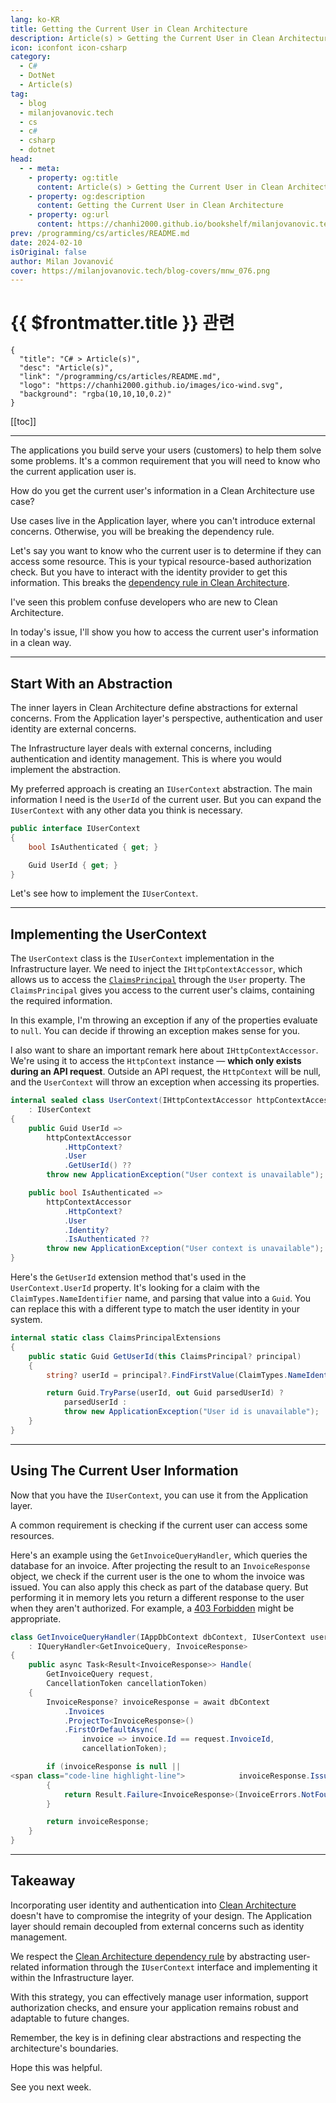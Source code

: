 ```yaml
---
lang: ko-KR
title: Getting the Current User in Clean Architecture
description: Article(s) > Getting the Current User in Clean Architecture
icon: iconfont icon-csharp
category: 
  - C#
  - DotNet
  - Article(s)
tag: 
  - blog
  - milanjovanovic.tech
  - cs
  - c#
  - csharp
  - dotnet
head:
  - - meta:
    - property: og:title
      content: Article(s) > Getting the Current User in Clean Architecture
    - property: og:description
      content: Getting the Current User in Clean Architecture
    - property: og:url
      content: https://chanhi2000.github.io/bookshelf/milanjovanovic.tech/getting-the-current-user-in-clean-architecture.html
prev: /programming/cs/articles/README.md
date: 2024-02-10
isOriginal: false
author: Milan Jovanović
cover: https://milanjovanovic.tech/blog-covers/mnw_076.png
---
```


# {{ $frontmatter.title }} 관련

```component VPCard
{
  "title": "C# > Article(s)",
  "desc": "Article(s)",
  "link": "/programming/cs/articles/README.md",
  "logo": "https://chanhi2000.github.io/images/ico-wind.svg",
  "background": "rgba(10,10,10,0.2)"
}
```

[[toc]]

---

<SiteInfo
  name="Getting the Current User in Clean Architecture"
  desc="The applications you build serve your users (customers), to help them solve some problems. It's a common requirement that you will need to know who the current application user is."
  url="https://milanjovanovic.tech/blog/getting-the-current-user-in-clean-architecture/"
  logo="https://milanjovanovic.tech/profile_favicon.png"
  preview="https://milanjovanovic.tech/blog-covers/mnw_076.png"/>

The applications you build serve your users (customers) to help them solve some problems. It's a common requirement that you will need to know who the current application user is.

How do you get the current user's information in a Clean Architecture use case?

Use cases live in the Application layer, where you can't introduce external concerns. Otherwise, you will be breaking the dependency rule.

Let's say you want to know who the current user is to determine if they can access some resource. This is your typical resource-based authorization check. But you have to interact with the identity provider to get this information. This breaks the [dependency rule in Clean Architecture](/milanjovanovic.tech/clean-architecture-and-the-benefits-of-structured-software-design.md).

I've seen this problem confuse developers who are new to Clean Architecture.

In today's issue, I'll show you how to access the current user's information in a clean way.

---

## Start With an Abstraction

The inner layers in Clean Architecture define abstractions for external concerns. From the Application layer's perspective, authentication and user identity are external concerns.

The Infrastructure layer deals with external concerns, including authentication and identity management. This is where you would implement the abstraction.

My preferred approach is creating an `IUserContext` abstraction. The main information I need is the `UserId` of the current user. But you can expand the `IUserContext` with any other data you think is necessary.

```cs
public interface IUserContext
{
    bool IsAuthenticated { get; }

    Guid UserId { get; }
}
```

Let's see how to implement the `IUserContext`.

---

## Implementing the UserContext

The `UserContext` class is the `IUserContext` implementation in the Infrastructure layer. We need to inject the `IHttpContextAccessor`, which allows us to access the [<VPIcon icon="fa-brands fa-microsoft"/>`ClaimsPrincipal`](https://learn.microsoft.com/en-us/dotnet/api/system.security.claims.claimsprincipal?view=net-8.0) through the `User` property. The `ClaimsPrincipal` gives you access to the current user's claims, containing the required information.

In this example, I'm throwing an exception if any of the properties evaluate to `null`. You can decide if throwing an exception makes sense for you.

I also want to share an important remark here about `IHttpContextAccessor`. We're using it to access the `HttpContext` instance — **which only exists during an API request**. Outside an API request, the `HttpContext` will be null, and the `UserContext` will throw an exception when accessing its properties.

```cs
internal sealed class UserContext(IHttpContextAccessor httpContextAccessor)
    : IUserContext
{
    public Guid UserId =>
        httpContextAccessor
            .HttpContext?
            .User
            .GetUserId() ??
        throw new ApplicationException("User context is unavailable");

    public bool IsAuthenticated =>
        httpContextAccessor
            .HttpContext?
            .User
            .Identity?
            .IsAuthenticated ??
        throw new ApplicationException("User context is unavailable");
}
```

Here's the `GetUserId` extension method that's used in the `UserContext.UserId` property. It's looking for a claim with the `ClaimTypes.NameIdentifier` name, and parsing that value into a `Guid`. You can replace this with a different type to match the user identity in your system.

```cs
internal static class ClaimsPrincipalExtensions
{
    public static Guid GetUserId(this ClaimsPrincipal? principal)
    {
        string? userId = principal?.FindFirstValue(ClaimTypes.NameIdentifier);

        return Guid.TryParse(userId, out Guid parsedUserId) ?
            parsedUserId :
            throw new ApplicationException("User id is unavailable");
    }
}
```

---

## Using The Current User Information

Now that you have the `IUserContext`, you can use it from the Application layer.

A common requirement is checking if the current user can access some resources.

Here's an example using the `GetInvoiceQueryHandler`, which queries the database for an invoice. After projecting the result to an `InvoiceResponse` object, we check if the current user is the one to whom the invoice was issued. You can also apply this check as part of the database query. But performing it in memory lets you return a different response to the user when they aren't authorized. For example, a [<VPIcon icon="fas fa-globe"/>403 Forbidden](https://rfc-editor.org/rfc/rfc7231#section-6.5.3) might be appropriate.

```cs
class GetInvoiceQueryHandler(IAppDbContext dbContext, IUserContext userContext)
    : IQueryHandler<GetInvoiceQuery, InvoiceResponse>
{
    public async Task<Result<InvoiceResponse>> Handle(
        GetInvoiceQuery request,
        CancellationToken cancellationToken)
    {
        InvoiceResponse? invoiceResponse = await dbContext
            .Invoices
            .ProjectTo<InvoiceResponse>()
            .FirstOrDefaultAsync(
                invoice => invoice.Id == request.InvoiceId,
                cancellationToken);

        if (invoiceResponse is null ||
<span class="code-line highlight-line">            invoiceResponse.IssuedToUserId != userContext.UserId)
        {
            return Result.Failure<InvoiceResponse>(InvoiceErrors.NotFound);
        }

        return invoiceResponse;
    }
}
```

---

## Takeaway

Incorporating user identity and authentication into [Clean Architecture](/milanjovanovic.tech/why-clean-architecture-is-great-for-complex-projects.md) doesn't have to compromise the integrity of your design. The Application layer should remain decoupled from external concerns such as identity management.

We respect the [Clean Architecture dependency rule](/milanjovanovic.tech/clean-architecture-and-the-benefits-of-structured-software-design.md) by abstracting user-related information through the `IUserContext` interface and implementing it within the Infrastructure layer.

With this strategy, you can effectively manage user information, support authorization checks, and ensure your application remains robust and adaptable to future changes.

Remember, the key is in defining clear abstractions and respecting the architecture's boundaries.

Hope this was helpful.

See you next week.


